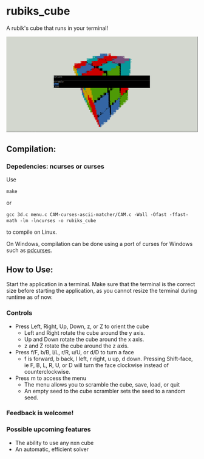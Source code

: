 # rubiks_cube
A rubik's cube that runs in your terminal!

![alt text](screenshots/screenshot.png)

## Compilation:

### Depedencies: ncurses or curses

Use
```
make
```
or
```
gcc 3d.c menu.c CAM-curses-ascii-matcher/CAM.c -Wall -Ofast -ffast-math -lm -lncurses -o rubiks_cube
```
to compile on Linux.

On Windows, compilation can be done using a port of curses for Windows such as [pdcurses](https://pdcurses.org/).

## How to Use:
Start the application in a terminal. Make sure that the terminal is the correct size before starting the application, as you cannot resize the terminal during runtime as of now.
### Controls
- Press Left, Right, Up, Down, z, or Z to orient the cube
  - Left and Right rotate the cube around the y axis.
  - Up and Down rotate the cube around the x axis.
  - z and Z rotate the cube around the z axis.
- Press f/F, b/B, l/L, r/R, u/U, or d/D to turn a face
  - f is forward, b back, l left, r right, u up, d down. Pressing Shift-face, ie F, B, L, R, U, or D will turn the face clockwise instead of counterclockwise.
- Press m to access the menu
  - The menu allows you to scramble the cube, save, load, or quit
  - An empty seed to the cube scrambler sets the seed to a random seed.

### Feedback is welcome!

### Possible upcoming features
- The ability to use any nxn cube
- An automatic, efficient solver
